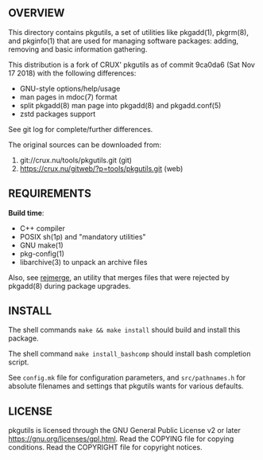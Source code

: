 OVERVIEW
--------
This directory contains pkgutils, a set of utilities like
pkgadd(1), pkgrm(8), and pkginfo(1) that are used for managing
software packages: adding, removing and basic information
gathering.

This distribution is a fork of CRUX' pkgutils as of commit
9ca0da6 (Sat Nov 17 2018) with the following differences:
- GNU-style options/help/usage
- man pages in mdoc(7) format
- split pkgadd(8) man page into pkgadd(8) and pkgadd.conf(5)
- zstd packages support

See git log for complete/further differences.

The original sources can be downloaded from:
1. git://crux.nu/tools/pkgutils.git              (git)
2. https://crux.nu/gitweb/?p=tools/pkgutils.git  (web)


REQUIREMENTS
------------
**Build time**:
- C++ compiler
- POSIX sh(1p) and "mandatory utilities"
- GNU make(1)
- pkg-config(1)
- libarchive(3) to unpack an archive files

Also, see [rejmerge][1], an utility that merges files that were
rejected by pkgadd(8) during package upgrades.

[1]: https://github.com/zeppe-lin/rejmerge


INSTALL
-------
The shell commands `make && make install` should build and
install this package.

The shell command `make install_bashcomp` should install bash
completion script.

See `config.mk` file for configuration parameters, and
`src/pathnames.h` for absolute filenames and settings that
pkgutils wants for various defaults.


LICENSE
-------
pkgutils is licensed through the GNU General Public License v2
or later <https://gnu.org/licenses/gpl.html>.
Read the COPYING file for copying conditions.
Read the COPYRIGHT file for copyright notices.
